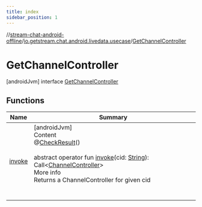 ```yaml
---
title: index
sidebar_position: 1
---
```

//[stream-chat-android-offline](../../../index.md)/[io.getstream.chat.android.livedata.usecase](../index.md)/[GetChannelController](index.md)



# GetChannelController  
 [androidJvm] interface [GetChannelController](index.md)   


## Functions  
  
|  Name |  Summary | 
|---|---|
| <a name="io.getstream.chat.android.livedata.usecase/GetChannelController/invoke/#kotlin.String/PointingToDeclaration/"></a>[invoke](invoke.md)| <a name="io.getstream.chat.android.livedata.usecase/GetChannelController/invoke/#kotlin.String/PointingToDeclaration/"></a>[androidJvm]  <br/>Content  <br/>@[CheckResult](https://developer.android.com/reference/kotlin/androidx/annotation/CheckResult.html)()  <br/>  <br/>abstract operator fun [invoke](invoke.md)(cid: [String](https://kotlinlang.org/api/latest/jvm/stdlib/kotlin/-string/index.html)): Call&lt;[ChannelController](../../io.getstream.chat.android.livedata.controller/ChannelController/index.md)&gt;  <br/>More info  <br/>Returns a ChannelController for given cid  <br/><br/><br/>|


